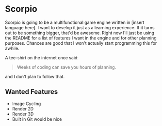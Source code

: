 # Scorpio
Scorpio is going to be a multifunctional game engine written in [insert language here]. I want to develop it just as a learning experience. If it turns out to be something bigger, that'd be awesome. Right now I'll just be using the README for a list of features I want in the engine and for other planning purposes. Chances are good that I won't actually start programming this for awhile.

A tee-shirt on the internet once said:
> Weeks of coding can save you hours of planning.

and I don't plan to follow that.

## Wanted Features
- Image Cycling
- Render 2D
- Render 3D
- Built in Git would be nice
